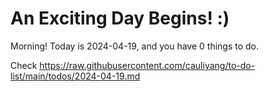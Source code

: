 # An Exciting Day Begins! :)

Morning! Today is 2024-04-19, and you have 0 things to do.

Check https://raw.githubusercontent.com/cauliyang/to-do-list/main/todos/2024-04-19.md